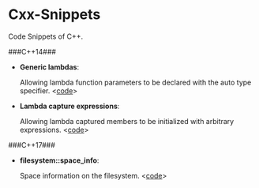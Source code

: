 Cxx-Snippets
============
Code Snippets of C++.

###C++14###

* **Generic lambdas**:

  Allowing lambda function parameters to be declared with the auto type specifier. <[code](https://github.com/RincLiu/Cxx-Snippets/blob/master/Functional/lambda.cxx#L18)>

* **Lambda capture expressions**:

  Allowing lambda captured members to be initialized with arbitrary expressions. <[code](https://github.com/RincLiu/Cxx-Snippets/blob/master/Functional/lambda.cxx#L51)>

###C++17###

* **filesystem::space_info**:

  Space information on the filesystem. <[code](https://github.com/RincLiu/Cxx-Snippets/blob/master/IO/FileSystem.cxx#L7)>